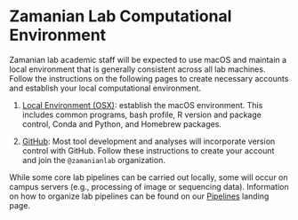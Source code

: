 # Zamanian Lab Computational Environment

Zamanian lab academic staff will be expected to use macOS and maintain a local environment that is generally consistent across all lab machines. Follow the instructions on the following pages to create necessary accounts and establish your local computational environment.

  1. [Local Environment (OSX)](comp_local.md): establish the macOS environment. This includes common programs, bash profile, R version and package control, Conda and Python, and Homebrew packages.

  2. [GitHub](comp_github.md): Most tool development and analyses will incorporate version control with GitHub. Follow these instructions to create your account and join the `@zamanianlab` organization.

While some core lab pipelines can be carried out locally, some will occur on campus servers (e.g., processing of image or sequencing data). Information on how to organize lab pipelines can be found on our [Pipelines](pipelines_overview.md) landing page.
